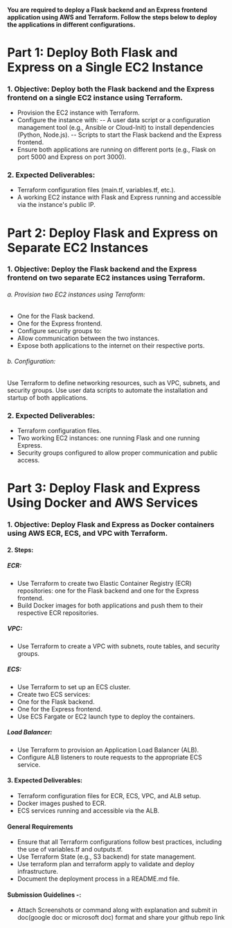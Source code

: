 #### You are required to deploy a Flask backend and an Express frontend application using AWS and Terraform. Follow the steps below to deploy the applications in different configurations.

# Part 1: Deploy Both Flask and Express on a Single EC2 Instance
### 1. Objective:  Deploy both the Flask backend and the Express frontend on a single EC2 instance using Terraform.
- Provision the EC2 instance with Terraform.
- Configure the instance with:
-- A user data script or a configuration management tool (e.g., Ansible or Cloud-Init) to install dependencies (Python, Node.js).
-- Scripts to start the Flask backend and the Express frontend.
- Ensure both applications are running on different ports (e.g., Flask on port 5000 and Express on port 3000).
### 2. Expected Deliverables:
- Terraform configuration files (main.tf, variables.tf, etc.).
- A working EC2 instance with Flask and Express running and accessible via the instance's public IP.


# Part 2: Deploy Flask and Express on Separate EC2 Instances
### 1. Objective: Deploy the Flask backend and the Express frontend on two separate EC2 instances using Terraform.
###### a. Provision two EC2 instances using Terraform:
- One for the Flask backend.
- One for the Express frontend.
- Configure security groups to:
- Allow communication between the two instances.
- Expose both applications to the internet on their respective ports.
###### b. Configuration:
Use Terraform to define networking resources, such as VPC, subnets, and security groups.
Use user data scripts to automate the installation and startup of both applications.
### 2. Expected Deliverables:
- Terraform configuration files.
- Two working EC2 instances: one running Flask and one running Express.
- Security groups configured to allow proper communication and public access.

# Part 3: Deploy Flask and Express Using Docker and AWS Services
### 1. Objective: Deploy Flask and Express as Docker containers using AWS ECR, ECS, and VPC with Terraform.
#### 2. Steps:
##### ECR:
- Use Terraform to create two Elastic Container Registry (ECR) repositories: one for the Flask backend and one for the Express frontend.
- Build Docker images for both applications and push them to their respective ECR repositories.
##### VPC:
- Use Terraform to create a VPC with subnets, route tables, and security groups.
##### ECS:
- Use Terraform to set up an ECS cluster.
- Create two ECS services:
- One for the Flask backend.
- One for the Express frontend.
- Use ECS Fargate or EC2 launch type to deploy the containers.
##### Load Balancer:
- Use Terraform to provision an Application Load Balancer (ALB).
- Configure ALB listeners to route requests to the appropriate ECS service.
#### 3. Expected Deliverables:
- Terraform configuration files for ECR, ECS, VPC, and ALB setup.
- Docker images pushed to ECR.
- ECS services running and accessible via the ALB.

#### General Requirements
- Ensure that all Terraform configurations follow best practices, including the use of variables.tf and outputs.tf.
- Use Terraform State (e.g., S3 backend) for state management.
- Use terraform plan and terraform apply to validate and deploy infrastructure.
- Document the deployment process in a README.md file.


#### Submission Guidelines -: 
- Attach Screenshots or command along with explanation and submit in doc(google doc or microsoft doc) format and share your github repo link


